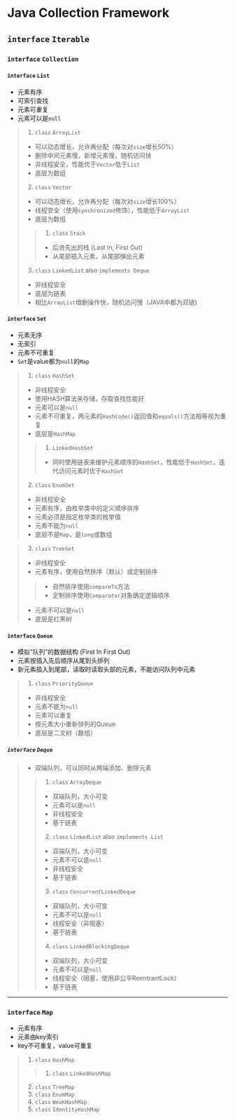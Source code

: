 # Java Collection Framework
## ``interface`` `Iterable`
### `interface` `Collection`

#### `interface` `List`
 - 元素有序
 - 可索引查找
 - 元素可重复
 - 元素可以是`null`

 > 1. `class` `ArrayList`
 > - 可以动态增长，允许再分配（每次对`size`增长50%）
 > - 删除中间元素慢，新增元素慢，随机访问快
 > - 非线程安全，性能优于`Vector`低于`List`
 > - 底层为数组
 > 2. `class` `Vector`
 > - 可以动态增长，允许再分配（每次对`size`增长100%）
 > - 线程安全（使用`synchronized`修饰），性能低于`ArrayList`
 > - 底层为数组
 >> 1. `class` `Stack`
 >> - 后进先出的栈 (Last In, First Out)
 >> - 从尾部插入元素，从尾部弹出元素
 > 3. `class` `LinkedList` also `implements Deque`
 > - 非线程安全
 > - 底层为链表
 > - 相比`ArrayList`增删操作快，随机访问慢（JAVA中都为双链)

#### `interface` `Set`
 - 元素无序
 - 无索引
 - 元素不可重复
 - `Set`是value都为`null`的`Map`

 > 1. `class` `HashSet`
 > - 非线程安全
 > - 使用HASH算法来存储，存取查找性能好
 > - 元素可以是`null`
 > - 元素不可重复，两元素的`HashCode()`返回值和`equals()`方法相等视为重复
 > - 底层是`HashMap`
 >> 1. `LinkedHashSet`
 >> - 同时使用链表来维护元素顺序的`HashSet`，性能低于`HashSet`，迭代访问元素时优于`HashSet`
 > 2. `class` `EnumSet`
 > - 非线程安全
 > - 元素有序，由枚举类中的定义顺序排序
 > - 元素必须是指定枚举类的枚举值
 > - 元素不能为`null`
 > - 底层不是`Map`，是`long`或数组

 > 3. `class` `TreeSet`
 > - 非线程安全
 > - 元素有序，使用自然排序（默认）或定制排序
 >> - 自然排序使用`compareTo`方法
 >> - 定制排序使用`Comparator`对象确定逻辑顺序
 > - 元素不可以是`null`
 > - 底层是红黑树


#### `interface` `Queue`
 - 模拟“队列”的数据结构 (First In First Out)
 - 元素按插入先后顺序从尾到头排列
 - 新元素插入到尾部，读取时读取头部的元素，不能访问队列中元素
 > 1. `class` `PriorityQueue`
 > - 非线程安全 
 > - 元素不能为`null`
 > - 元素可以重复
 > - 按元素大小重新排列的Queue
 > - 底层是二叉树（数组）
##### `interface` `Deque`
 > - 双端队列，可以同时从两端添加、删除元素
 >> 1. `class` `ArrayDeque`
 >> - 双端队列，大小可变
 >> - 元素可以是`null`
 >> - 非线程安全
 >> - 基于链表
 >> 2. `class` `LinkedList` also `implements List`
 >> - 双端队列，大小可变
 >> - 元素不可以是`null`
 >> - 非线程安全
 >> - 基于链表
 >> 3. `class` `ConcurrentLinkedDeque`
 >> - 双端队列，大小可变
 >> - 元素不可以是`null`
 >> - 线程安全（非阻塞）
 >> - 基于链表
 >> 4. `class` `LinkedBlockingDeque`
 >> - 双端队列，大小可变
 >> - 元素不可以是`null`
 >> - 线程安全（阻塞，使用非公平ReentrantLock）
 >> - 基于链表
********************

### `interface` `Map`
 - 元素有序
 - 元素由key索引
 - key不可重复，value可重复

 > 1. `class` `HashMap`
 >> 1. `class` `LinkedHashMap`
 > 2. `class` `TreeMap`
 > 3. `class` `EnumMap`
 > 4. `class` `WeakHashMap`
 > 5. `class` `IdentityHashMap` 
